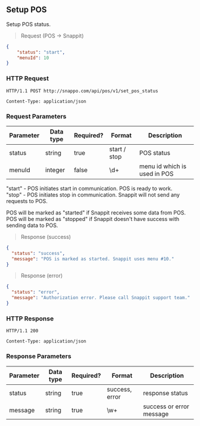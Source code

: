 ## Setup POS

Setup POS status.

> Request (POS -> Snappit)

```json
{
    "status": "start",
    "menuId": 10
}
```

### HTTP Request

`HTTP/1.1 POST http://snappo.com/api/pos/v1/set_pos_status`

`Content-Type: application/json`

### Request Parameters

Parameter | Data type | Required? | Format | Description
--------- | --------- | --------- | ------ | -----------
status | string | true | start / stop | POS status
menuId | integer | false | \d+ | menu id which is used in POS 

"start" - POS initiates start in communication. POS is ready to work.<br/>
"stop" - POS initiates stop in communication. Snappit will not send any requests to POS.

<aside class="notice">
POS will be marked as "started" if Snappit receives some data from POS.<br/>
POS will be marked as "stopped" if Snappit doesn't have success with sending data to POS.
</aside>

> Response (success)

```json
{
  "status": "success",
  "message": "POS is marked as started. Snappit uses menu #10."
}
```

> Response (error)

```json
{
  "status": "error",
  "message": "Authorization error. Please call Snappit support team."
}
```

### HTTP Response

`HTTP/1.1 200`

`Content-Type: application/json`

### Response Parameters

Parameter | Data type | Required? | Format | Description
--------- | --------- | --------- | ------ | -----------
status | string | true | success, error | response status
message | string | true | \w+ | success or error message

